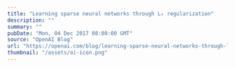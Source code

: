 ```yaml
---
title: "Learning sparse neural networks through L₀ regularization"
description: ""
summary: ""
pubDate: "Mon, 04 Dec 2017 08:00:00 GMT"
source: "OpenAI Blog"
url: "https://openai.com/blog/learning-sparse-neural-networks-through-l0-regularization"
thumbnail: "/assets/ai-icon.png"
---
```


